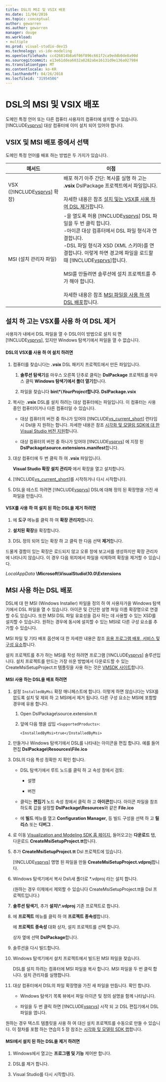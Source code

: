```yaml
---
title: DSL의 MSI 및 VSIX 배포
ms.date: 11/04/2016
ms.topic: conceptual
author: gewarren
ms.author: gewarren
manager: douge
ms.workload:
- multiple
ms.prod: visual-studio-dev15
ms.technology: vs-ide-modeling
ms.openlocfilehash: ccd26814b8a6f06f896c661f2ca9eddb0de8a90d
ms.sourcegitcommit: e13e61ddea6032a8282abe16131d9e136a927984
ms.translationtype: MT
ms.contentlocale: ko-KR
ms.lasthandoff: 04/26/2018
ms.locfileid: "31954586"
---
```

# <a name="msi-and-vsix-deployment-of-a-dsl"></a>DSL의 MSI 및 VSIX 배포
도메인 특정 언어 또는 다른 컴퓨터 사용자의 컴퓨터에 설치할 수 있습니다. [!INCLUDE[vsprvs](../code-quality/includes/vsprvs_md.md)] 대상 컴퓨터에 이미 설치 되어 있어야 합니다.

##  <a name="which"></a> VSIX 및 MSI 배포 중에서 선택
 도메인 특정 언어를 배포 하는 방법은 두 가지가 있습니다.

|메서드|이점|
|------------|--------------|
|VSX ([!INCLUDE[vsprvs](../code-quality/includes/vsprvs_md.md)] 확장)|배포 하기 아주 간단: 복사를 실행 하 고는 **.vsix** DslPackage 프로젝트에서 파일입니다.<br /><br /> 자세한 내용은 참조 [설치 및는 VSX를 사용 하 여 DSL 제거](#Installing)합니다.|
|MSI (설치 관리자 파일)|-을 열도록 허용 [!INCLUDE[vsprvs](../code-quality/includes/vsprvs_md.md)] DSL 파일을 두 번 클릭 합니다.<br />-아이콘 대상 컴퓨터에서 DSL 파일 형식과 연결합니다.<br />-DSL 파일 형식과 XSD (XML 스키마)를 연결합니다. 이렇게 하면 경고에 파일을 로드할 때 [!INCLUDE[vsprvs](../code-quality/includes/vsprvs_md.md)]합니다.<br /><br /> MSI를 만들려면 솔루션에 설치 프로젝트를 추가 해야 합니다.<br /><br /> 자세한 내용은 참조 [MSI 파일을 사용 하 여 DSL 배포](#msi)합니다.|

##  <a name="Installing"></a> 설치 하 고는 VSX를 사용 하 여 DSL 제거
 사용자가 내에서 DSL 파일을 열 수 DSL이이 방법으로 설치 되 면 [!INCLUDE[vsprvs](../code-quality/includes/vsprvs_md.md)], 있지만 Windows 탐색기에서 파일을 열 수 없습니다.

#### <a name="to-install-a-dsl-by-using-the-vsx"></a>DSL의 VSX를 사용 하 여 설치 하려면

1.  컴퓨터를 찾습니다는 **.vsix** DSL 패키지 프로젝트에서 만든 파일입니다.

    1.  **솔루션 탐색기**를 마우스 오른쪽 단추로 클릭는 **DslPackage** 프로젝트를 마우스 클릭 **Windows 탐색기에서 폴더 열기**합니다.

    2.  파일을 찾습니다 **bin\\\*\\***YourProject***합니다. DslPackage.vsix**

2.  복사는 **.vsix** DSL를 설치 하려는 대상 컴퓨터에는 파일입니다. 이 컴퓨터는 사용 중인 컴퓨터이거나 다른 컴퓨터일 수 있습니다.

    -   대상 컴퓨터의 버전 중 하나가 있어야 [!INCLUDE[vs_current_short](../code-quality/includes/vs_current_short_md.md)] 런타임 시 Dsl을 지 원하는 합니다. 자세한 내용은 참조 [시각화 및 모델링 SDK에 대 한 Visual Studio 버전 지원](../modeling/supported-visual-studio-editions-for-visualization-amp-modeling-sdk.md)합니다.

    -   대상 컴퓨터의 버전 중 하나가 있어야 [!INCLUDE[vsprvs](../code-quality/includes/vsprvs_md.md)] 에 지정 된 **DslPackage\source.extensions.manifest**합니다.

3.  대상 컴퓨터에 두 번 클릭 하 여 **.vsix** 파일입니다.

     **Visual Studio 확장 설치 관리자** 에서 확장을 열고 설치합니다.

4.  [!INCLUDE[vs_current_short](../code-quality/includes/vs_current_short_md.md)]를 시작하거나 다시 시작합니다.

5.  DSL을 테스트 하려면 [!INCLUDE[vsprvs](../code-quality/includes/vsprvs_md.md)] DSL에 대해 정의 된 확장명을 가진 새 파일을 만듭니다.

#### <a name="to-uninstall-a-dsl-that-was-installed-by-using-vsx"></a>VSX를 사용 하 여 설치 된 하는 DSL을 제거 하려면

1.  에 **도구** 메뉴를 클릭 하 여 **확장 관리자**합니다.

2.  **설치된 확장**을 확장합니다.

3.  DSL 정의 되어 있는 확장 하 고 클릭 한 다음 선택 **제거**합니다.

 드물게 결함이 있는 확장은 로드되지 않고 오류 창에 보고서를 생성하지만 확장 관리자에 나타나지 않습니다. 이 경우 다음 위치에서 파일을 삭제하여 확장을 제거할 수 있습니다.

 *LocalAppData* **\Microsoft\VisualStudio\10.0\Extensions**

##  <a name="msi"></a> MSI 사용 하는 DSL 배포
 DSL에 대 한 MSI (Windows Installer) 파일을 정의 하 여 사용자가을 Windows 탐색기에서 DSL 파일을 열 수 있습니다. 아이콘 및 간단한 설명 파일 이름 확장명으로 연결할 수도 있습니다. 또한 MSI DSL 파일 유효성을 검사 하는 데 사용할 수 있는 XSD를 설치할 수 있습니다. 원하는 경우에 동시에 설치할 수 있는 MSI로 다른 구성 요소를 추가할 수 있습니다.

 MSI 파일 및 기타 배포 옵션에 대 한 자세한 내용은 참조 [응용 프로그램 배포, 서비스 및 구성 요소](../deployment/deploying-applications-services-and-components.md)합니다.

 설치 프로젝트를 추가 하는 MSI를 작성 하려면 프로그램 [!INCLUDE[vsprvs](../code-quality/includes/vsprvs_md.md)] 솔루션입니다. 설치 프로젝트를 만드는 가장 쉬운 방법에서 다운로드할 수 있는 CreateMsiSetupProject.tt 템플릿을 사용 하는 것은 [VMSDK 사이트](http://go.microsoft.com/fwlink/?LinkID=186128)합니다.

#### <a name="to-deploy-a-dsl-in-an-msi"></a>MSI 사용 하는 DSL을 배포 하려면

1.  설정 `InstalledByMsi` 확장 매니페스트에 합니다. 이렇게 하면 않습니다는 VSX를 없도록 설치 및 제외 하 고 MSI에서 제거 됩니다. 다른 구성 요소는 MSI에 포함할 경우에 유용 합니다.

    1.  Open DslPackage\source.extension.tt

    2.  앞에 다음 행을 삽입 `<SupportedProducts>`:

        ```
        <InstalledByMsi>true</InstalledByMsi>
        ```

2.  만들거나 Windows 탐색기에서 DSL를 나타내는 아이콘을 편집 합니다. 예를 들어 편집 **DslPackage\Resources\File.ico**

3.  DSL의 다음 특성 정확한 지 확인 합니다.

    -   DSL 탐색기에서 루트 노드를 클릭 하 고 속성 창에서 검토:

        -   설명

        -   버전

    -   클릭는 **편집기** 노드 속성 창에서 클릭 하 고 **아이콘**합니다. 아이콘 파일을 참조 하도록 값을 설정할 **DslPackage\Resources**와 같은 **File.ico**

    -   에 **빌드** 메뉴를 열고 **Configuration Manager**, 등 빌드 구성을 선택 하 고 **릴리스** 또는 **디버그** .

4.  로 이동 [Visualization and Modeling SDK 홈 페이지](http://go.microsoft.com/fwlink/?LinkID=186128), 들어오고는 **다운로드** 탭, 다운로드 **CreateMsiSetupProject.tt**합니다.

5.  추가 **CreateMsiSetupProject.tt** Dsl 프로젝트에 있습니다.

     [!INCLUDE[vsprvs](../code-quality/includes/vsprvs_md.md)] 명명 된 파일을 만들 **CreateMsiSetupProject.vdproj**합니다.

6.  Windows 탐색기에서 복사 Dsl\\새 폴더로 *.vdproj 라는 설치 합니다.

     (원하는 경우 이제에서 제외할 수 있습니다 CreateMsiSetupProject.tt을 Dsl 프로젝트입니다.)

7.  **솔루션 탐색기**, 추가 **설치\\\*.vdproj** 기존 프로젝트로 합니다.

8.  에 **프로젝트** 메뉴를 클릭 하 여 **프로젝트 종속성**합니다.

     에 **프로젝트 종속성** 대화 상자, 설치 프로젝트를 선택 합니다.

     상자 옆에 선택 **DslPackage**합니다.

9. 솔루션을 다시 빌드합니다.

10. Windows 탐색기에서 설치 프로젝트에서 빌드된 MSI 파일을 찾습니다.

     DSL를 설치 하려는 컴퓨터에 MSI 파일을 복사 합니다. MSI 파일을 두 번 클릭 합니다. 설치 관리자를 실행합니다.

11. 대상 컴퓨터에서 DSL의 파일 확장명을 가진 새 파일을 만듭니다. 확인 합니다.

    -   Windows 탐색기 목록 뷰에서 파일 아이콘 및 정의 설명을 함께 나타납니다.

    -   파일을 두 번 클릭 하면 [!INCLUDE[vsprvs](../code-quality/includes/vsprvs_md.md)] 시작 되 고 DSL 편집기에서 DSL 파일을 엽니다.

 원하는 경우 텍스트 템플릿을 사용 하 여 대신 설치 프로젝트를 수동으로 만들 수 있습니다. 이 절차를 포함 하는 연습의 5 장 참조는 [시각화 및 모델링 SDK 랩](http://go.microsoft.com/fwlink/?LinkId=208878)합니다.

#### <a name="to-uninstall-a-dsl-that-was-installed-from-an-msi"></a>MSI에서 설치 된 하는 DSL을 제거 하려면

1.  Windows에서 열고는 **프로그램 및 기능** 제어판 합니다.

2.  DSL를 제거 합니다.

3.  Visual Studio를 다시 시작합니다.